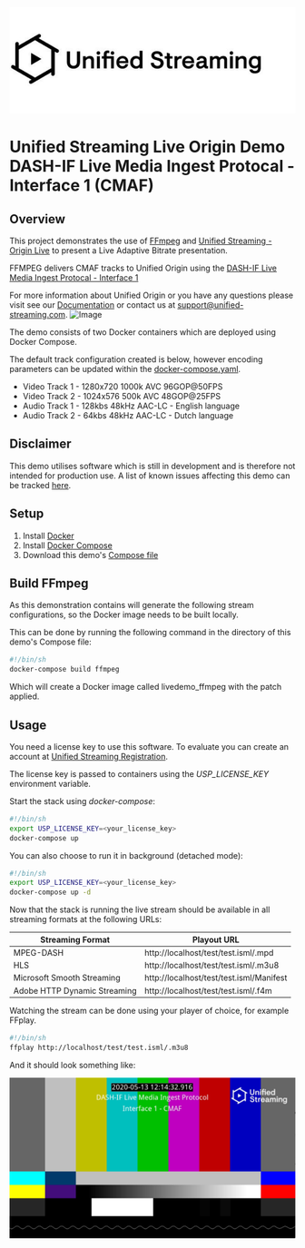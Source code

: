 ![Image](unifiedstreaming-logo-black.jpg?raw=true)
# Unified Streaming Live Origin Demo <br/> DASH-IF Live Media Ingest Protocal - Interface 1 (CMAF)

## Overview
This project demonstrates the use of [FFmpeg](https://ffmpeg.org/) and [Unified Streaming - Origin Live](http://www.unified-streaming.com/products/unified-origin) to present a Live Adaptive Bitrate presentation. 

FFMPEG delivers CMAF tracks to Unified Origin using the [DASH-IF Live Media Ingest Protocal - Interface 1](https://dashif-documents.azurewebsites.net/Ingest/master/DASH-IF-Ingest.html) 

For more information about Unified Origin or you have any questions please visit see our [Documentation](http://docs.unified-streaming.com/) or contact us at [support@unified-streaming.com](mailto:support@unified-streaming.com?subject=[GitHub]%20CMAF%20Ingest%20Live%20Demo).
![Image](../master/cmaf_flow.png?raw=true)

The demo consists of two Docker containers which are deployed using Docker Compose.

The default track configuration created is below, however encoding parameters can be updated within the [docker-compose.yaml](docker-compose.yaml).
- Video Track 1 - 1280x720 1000k AVC 96GOP@50FPS
- Video Track 2 - 1024x576 500k AVC 48GOP@25FPS
- Audio Track 1 - 128kbs 48kHz AAC-LC - English language 
- Audio Track 2 - 64kbs 48kHz AAC-LC - Dutch language

## Disclaimer
This demo utilises software which is still in development and is therefore not intended for production use. A list of known issues affecting this demo can be tracked [here](known_issues.md).
   

## Setup

1. Install [Docker](http://docker.io)
2. Install [Docker Compose](http://docs.docker.com/compose/install/)
3. Download this demo's [Compose file](https://github.com/unifiedstreaming/live-demo/blob/master/docker-compose.yaml)


## Build FFmpeg

As this demonstration contains will generate the following stream configurations, so the Docker image needs to be built locally.

This can be done by running the following command in the directory of this demo's Compose file:

```bash
#!/bin/sh
docker-compose build ffmpeg
```

Which will create a Docker image called livedemo_ffmpeg with the patch applied.


## Usage

You need a license key to use this software. To evaluate you can create an account at [Unified Streaming Registration](https://www.unified-streaming.com/licenses/access).

The license key is passed to containers using the *USP_LICENSE_KEY* environment variable.

Start the stack using *docker-compose*:

```bash
#!/bin/sh
export USP_LICENSE_KEY=<your_license_key>
docker-compose up
```

You can also choose to run it in background (detached mode):

```bash
#!/bin/sh
export USP_LICENSE_KEY=<your_license_key>
docker-compose up -d
```

Now that the stack is running the live stream should be available in all streaming formats at the following URLs:

| Streaming Format | Playout URL |
|------------------|-------------|
| MPEG-DASH | http://localhost/test/test.isml/.mpd |
| HLS | http://localhost/test/test.isml/.m3u8 |
| Microsoft Smooth Streaming | http://localhost/test/test.isml/Manifest |
| Adobe HTTP Dynamic Streaming | http://localhost/test/test.isml/.f4m |


Watching the stream can be done using your player of choice, for example FFplay.

```bash
#!/bin/sh
ffplay http://localhost/test/test.isml/.m3u8
```

And it should look something like:

![example](./ffmpeg/example_cmaf.png?raw=true)

